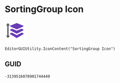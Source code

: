 # SortingGroup Icon
![](/img/SortingGroup%20Icon.png)

``` CSharp
EditorGUIUtility.IconContent("SortingGroup Icon")
```
## GUID
```
-3139516078901744449
```

